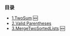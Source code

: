 ### 目录

- [1.TwoSum](./leetcode/twoSum.js) 🆕
- [2.Valid Parentheses](./leetcode/validParentheses.js)
- [3.MergeTwoSortedLists](./leetcode/MergeTwoSortedLists.md) 🆕